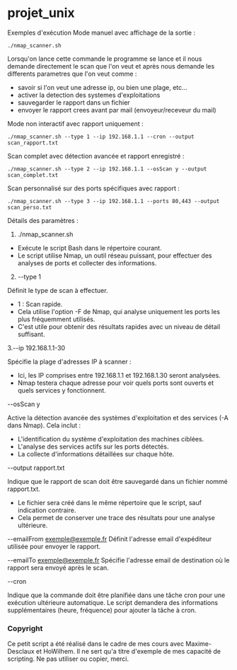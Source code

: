 # projet_unix

Exemples d'exécution
Mode manuel avec affichage de la sortie :

```./nmap_scanner.sh```

Lorsqu'on lance cette commande le programme se lance et il nous demande directement le scan que l'on veut et après nous demande les differents parametres que l'on veut comme :
- savoir si l'on veut une adresse ip, ou bien une plage, etc...
- activer la detection des systemes d'exploitations
- sauvegarder le rapport dans un fichier
- envoyer le rapport crees avant par mail (envoyeur/receveur du mail)


Mode non interactif avec rapport uniquement :

```./nmap_scanner.sh --type 1 --ip 192.168.1.1 --cron --output scan_rapport.txt```

Scan complet avec détection avancée et rapport enregistré :

```./nmap_scanner.sh --type 2 --ip 192.168.1.1 --osScan y --output scan_complet.txt```

Scan personnalisé sur des ports spécifiques avec rapport :

```./nmap_scanner.sh --type 3 --ip 192.168.1.1 --ports 80,443 --output scan_perso.txt```

Détails des paramètres :

1. ./nmap_scanner.sh
  
  - Exécute le script Bash dans le répertoire courant.
  - Le script utilise Nmap, un outil réseau puissant, pour effectuer des analyses de ports et collecter des informations.

2. --type 1

Définit le type de scan à effectuer.

  - 1 : Scan rapide.
  - Cela utilise l'option -F de Nmap, qui analyse uniquement les ports les plus fréquemment utilisés.
  - C'est utile pour obtenir des résultats rapides avec un niveau de détail suffisant.

3.--ip 192.168.1.1-30

Spécifie la plage d'adresses IP à scanner :
  - Ici, les IP comprises entre 192.168.1.1 et 192.168.1.30 seront analysées.
  - Nmap testera chaque adresse pour voir quels ports sont ouverts et quels services y fonctionnent.

--osScan y

Active la détection avancée des systèmes d'exploitation et des services (-A dans Nmap).
Cela inclut :
  - L'identification du système d'exploitation des machines ciblées.
  - L'analyse des services actifs sur les ports détectés.
  - La collecte d'informations détaillées sur chaque hôte.

--output rapport.txt

Indique que le rapport de scan doit être sauvegardé dans un fichier nommé rapport.txt.

  - Le fichier sera créé dans le même répertoire que le script, sauf indication contraire.
  - Cela permet de conserver une trace des résultats pour une analyse ultérieure.

--emailFrom exemple@exemple.fr
Définit l'adresse email d'expéditeur utilisée pour envoyer le rapport.

--emailTo exemple@exemple.fr
Spécifie l'adresse email de destination où le rapport sera envoyé après le scan.

--cron

Indique que la commande doit être planifiée dans une tâche cron pour une exécution ultérieure automatique.
Le script demandera des informations supplémentaires (heure, fréquence) pour ajouter la tâche à cron.

### Copyright
Ce petit script a été réalisé dans le cadre de mes cours avec Maxime-Desclaux et HoWilhem.
Il ne sert qu'a titre d'exemple de mes capacité de scripting.
Ne pas utiliser ou copier, merci.
